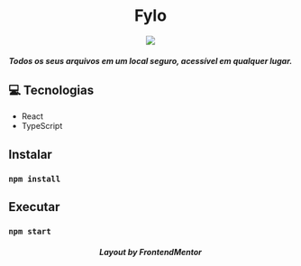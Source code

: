 <h1 align="center"> Fylo </h1>

<p align="center">
<img src="https://res.cloudinary.com/dz209s6jk/image/upload/v1554379663/Challenges/r2ntg9yanvjruk8rbdxn.jpg">
  <h4 align="center"> <i>Todos os seus arquivos em um local seguro, acessível em qualquer lugar.</i> </h4>
</p>

:computer: Tecnologias
------------

- React
- TypeScript

## Instalar 


### `npm install`

## Executar 


### `npm start`

<p align="center">
<h4 align="center"> <i>Layout by <strong>FrontendMentor</strong></i> </h4>
</p>
